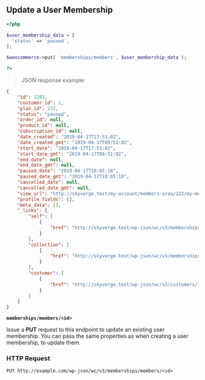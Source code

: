 ## Update a User Membership

```php
<?php 

$user_membership_data = [
  'status' => 'paused',
];

$woocommerce->put( 'memberships/members', $user_membership_data ); 

?>
```

> JSON response example:

```json
{
    "id": 1203,
    "customer_id": 1,
    "plan_id": 222,
    "status": "paused",
    "order_id": null,
    "product_id": null,
    "subscription_id": null,
    "date_created": "2019-04-17T17:51:02",
    "date_created_gmt": "2019-04-17T09:51:02",
    "start_date": "2019-04-17T17:51:02",
    "start_date_gmt": "2019-04-17T09:51:02",
    "end_date": null,
    "end_date_gmt": null,
    "paused_date": "2019-04-17T18:05:18",
    "paused_date_gmt": "2019-04-17T10:05:18",
    "cancelled_date": null,
    "cancelled_date_gmt": null,
    "view_url": "http://skyverge.test/my-account/members-area/222/my-membership-content/",
    "profile_fields": [],
    "meta_data": [],
    "_links": {
        "self": [
            {
                "href": "http://skyverge.test/wp-json/wc/v3/memberships/members/1203"
            }
        ],
        "collection": [
            {
                "href": "http://skyverge.test/wp-json/wc/v3/memberships/members"
            }
        ],
        "customer": [
            {
                "href": "http://skyverge.test/wp-json/wc/v3/customers/1"
            }
        ]
    }
}
```

**`memberships/members/<id>`**

Issue a **PUT** request to this endpoint to update an existing user membership. You can pass the same properties as when creating a user membership, to update them.

### HTTP Request

`PUT http://example.com/wp-json/wc/v3/memberships/members/<id>`
